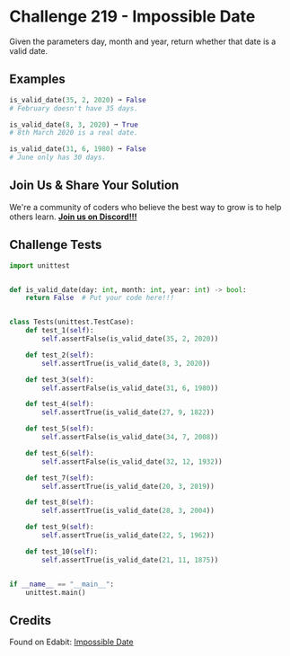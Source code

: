 # Challenge 219 - Impossible Date

Given the parameters day, month and year, return whether that date is a valid date.

## Examples
```python
is_valid_date(35, 2, 2020) ➞ False
# February doesn't have 35 days.

is_valid_date(8, 3, 2020) ➞ True
# 8th March 2020 is a real date.

is_valid_date(31, 6, 1980) ➞ False
# June only has 30 days.
```
## Join Us & Share Your Solution

We're a community of coders who believe the best way to grow is to help others learn. **[Join us on Discord!!!](https://discord.gg/sfHykntuGy)**

## Challenge Tests
```python
import unittest


def is_valid_date(day: int, month: int, year: int) -> bool:
    return False  # Put your code here!!!


class Tests(unittest.TestCase):
    def test_1(self):
        self.assertFalse(is_valid_date(35, 2, 2020))

    def test_2(self):
        self.assertTrue(is_valid_date(8, 3, 2020))

    def test_3(self):
        self.assertFalse(is_valid_date(31, 6, 1980))

    def test_4(self):
        self.assertTrue(is_valid_date(27, 9, 1822))

    def test_5(self):
        self.assertFalse(is_valid_date(34, 7, 2008))

    def test_6(self):
        self.assertFalse(is_valid_date(32, 12, 1932))

    def test_7(self):
        self.assertTrue(is_valid_date(20, 3, 2019))

    def test_8(self):
        self.assertTrue(is_valid_date(28, 3, 2004))

    def test_9(self):
        self.assertTrue(is_valid_date(22, 5, 1962))

    def test_10(self):
        self.assertTrue(is_valid_date(21, 11, 1875))


if __name__ == "__main__":
    unittest.main()
```
## Credits

Found on Edabit: [Impossible Date](https://edabit.com/challenge/HnrmZxpGRoPkmZsfs)

